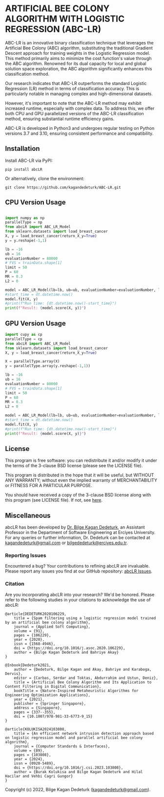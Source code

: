 # ARTIFICIAL BEE COLONY ALGORITHM WITH LOGISTIC REGRESSION (ABC-LR)

ABC-LR is an innovative binary classification technique that leverages the Artificial Bee Colony (ABC) algorithm, substituting the traditional Gradient Descent approach for training weights in the Logistic Regression model. This method primarily aims to minimize the cost function's value through the ABC algorithm. Renowned for its dual capacity for local and global solution space exploration, the ABC algorithm significantly enhances this classification method.

Our research indicates that ABC-LR outperforms the standard Logistic Regression (LR) method in terms of classification accuracy. This is particularly notable in managing complex and high-dimensional datasets.

However, it's important to note that the ABC-LR method may exhibit increased runtime, especially with complex data. To address this, we offer both CPU and GPU parallelized versions of the ABC-LR classification method, ensuring substantial runtime efficiency gains.

ABC-LR is developed in Python3 and undergoes regular testing on Python versions 3.7 and 3.10, ensuring consistent performance and compatibility.

## Installation

Install ABC-LR via PyPI:

```
pip install abcLR
```

Or alternatively, clone the environment:

```
git clone https://github.com/kagandedeturk/ABC-LR.git
```

## CPU Version Usage

```py

import numpy as np
parallelType = np
from abcLR import ABC_LR_Model
from sklearn.datasets import load_breast_cancer
X, y = load_breast_cancer(return_X_y=True)
y = y.reshape(-1,1)

lb = -16
ub = 16
evaluationNumber = 80000
# FVS = trainData.shape[1]
limit = 50
P = 60
MR = 0.3
L2 = 0

model = ABC_LR_Model(lb=lb, ub=ub, evaluationNumber=evaluationNumber, limit=limit, P=P, MR=MR, L2=L2, parallelType=parallelType)
#start_time = dt.datetime.now()
model.fit(X, y)
#print(f"Run time: {dt.datetime.now()-start_time}")
print(f"Result: {model.score(X, y)}")

```

## GPU Version Usage

```py
import cupy as cp
parallelType = cp
from abcLR import ABC_LR_Model
from sklearn.datasets import load_breast_cancer
X, y = load_breast_cancer(return_X_y=True)

X = parallelType.array(X)
y = parallelType.array(y.reshape(-1,1))

lb = -16
ub = 16
evaluationNumber = 80000
# FVS = trainData.shape[1]
limit = 50
P = 60
MR = 0.3
L2 = 0

model = ABC_LR_Model(lb=lb, ub=ub, evaluationNumber=evaluationNumber, limit=limit, P=P, MR=MR, L2=L2, parallelType=parallelType)
#start_time = dt.datetime.now()
model.fit(X, y)
#print(f"Run time: {dt.datetime.now()-start_time}")
print(f"Result: {model.score(X, y)}")

```

## License

This program is free software: you can redistribute it and/or modify
it under the terms of the 3-clause BSD license (please see the LICENSE file).

This program is distributed in the hope that it will be useful,
but WITHOUT ANY WARRANTY; without even the implied warranty of
MERCHANTABILITY or FITNESS FOR A PARTICULAR PURPOSE.

You should have received a copy of the 3-clause BSD license
along with this program (see LICENSE file).
If not, see [here](https://opensource.org/licenses/BSD-3-Clause).

## Miscellaneous

abcLR has been developed by [Dr. Bilge Kagan Dedeturk](https://avesis.erciyes.edu.tr/bilgededeturk), an Assistant Professor in the Department of Software Engineering at Erciyes University. For any queries or further information, Dr. Dedeturk can be contacted at kagandedeturk@gmail.com or bilgededeturk@erciyes.edu.tr.

### Reporting Issues

Encountered a bug? Your contributions to refining abcLR are invaluable. Please report any issues you find at our GitHub repository: [abcLR Issues](https://github.com/kagandedeturk/ABC-LR/issues).

### Citation

Are you incorporating abcLR into your research? We'd be honored. Please refer to the following studies in your citations to acknowledge the use of abcLR:

```
@article{DEDETURK2020106229,
    title = {Spam filtering using a logistic regression model trained by an artificial bee colony algorithm},
    journal = {Applied Soft Computing},
    volume = {91},
    pages = {106229},
    year = {2020},
    issn = {1568-4946},
    doi = {https://doi.org/10.1016/j.asoc.2020.106229},
    author = {Bilge Kagan Dedeturk and Bahriye Akay}
}

@Inbook{Dedeturk2021,
    author = {Dedeturk, Bilge Kagan and Akay, Bahriye and Karaboga, Dervis},
    editor = {Carbas, Serdar and Toktas, Abdurrahim and Ustun, Deniz},
    title = {Artificial Bee Colony Algorithm and Its Application to Content Filtering in Digital Communication},
    bookTitle = {Nature-Inspired Metaheuristic Algorithms for Engineering Optimization Applications},
    year = {2021},
    publisher = {Springer Singapore},
    address = {Singapore},
    pages = {337--355},
    doi = {10.1007/978-981-33-6773-9_15}
}

@article{KOLUKISA2024103808,
    title = {An efficient network intrusion detection approach based on logistic regression model and parallel artificial bee colony algorithm},
    journal = {Computer Standards & Interfaces},
    volume = {89},
    pages = {103808},
    year = {2024},
    issn = {0920-5489},
    doi = {https://doi.org/10.1016/j.csi.2023.103808},
    author = {Burak Kolukisa and Bilge Kagan Dedeturk and Hilal Hacilar and Vehbi Cagri Gungor}
}
```

Copyright (c) 2022, Bilge Kagan Dedeturk (kagandedeturk@gmail.com).
